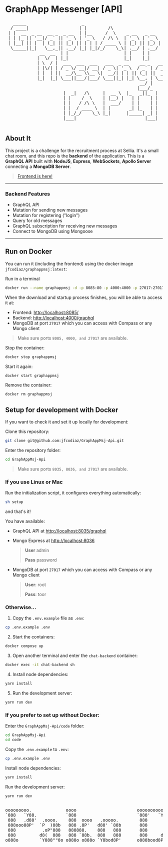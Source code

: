
# GraphApp Messenger [API]
<pre>
   _____                     _                                      
  / ____|                   | |        /\  
 | |  __  _ __  __ _  _ __  | |__     /  \    _ __   _ __            
 | | |_ || '__|/ _` || '_ \ | '_ \   / /\ \  | '_ \ | '_ \           
 | |__| || |  | (_| || |_) || | | | / ____ \ | |_) || |_) |          
  \_____||_|   \__,_|| .__/ |_| |_|/_/    \_\| .__/ | .__/           
             __  __  | |                     | |    | |              
            |  \/  | |_|                     |_|    |_|              
            | \  / |  ___  ___  ___   ___  _ __    __ _   ___  _ __  
            | |\/| | / _ \/ __|/ __| / _ \| '_ \  / _` | / _ \| '__| 
            | |  | ||  __/\__ \\__ \|  __/| | | || (_| ||  __/| |    
            |_|  |_| \___||___/|___/ \___||_| |_| \__, | \___||_|    
                                                   __/ |             
                                                  |___/_  
                      |  _|   /\     |  __ \  |_   _||_  |           
                      | |    /  \    | |__) |   | |    | |           
                      | |   / /\ \   |  ___/    | |    | |           
                      | |  / ____ \  | |       _| |_   | |           
                      | |_/_/    \_\ |_|      |_____| _| |           
                      |___|                          |___|           
                                                                     
</pre>
## About It

This project is a challenge for the recruitment process at Sellia. It's a small chat room, and this repo is the **backend** of the application. This is a **GraphQL API** built with **NodeJS**, **Express**, **WebSockets**, **Apollo Server** connecting a **MongoDB Server**.

> [Frontend is here!](https://github.com/jfcodiaz/GraphAppMsj_vue)

---
### Backend Features
- GraphQL API
- Mutation for sending new messages
- Mutation for registering ("login")
- Query for old messages
- GraphQL subscription for receiving new messages
- Connect to MongoDB using Mongoose
----
## Run on Docker

You can run it (including the frontend) using the docker image `jfcodiaz/graphappmsj:latest`:

Run in a terminal
```sh
docker run --name graphappmsj -d -p 8085:80 -p 4000:4000 -p 27017:27017 jfcodiaz/graphappmsj:latest
```
When the download and startup process finishes, you will be able to access it at:

- Frontend: [http://localhost:8085/](http://localhost:8085/)
- Backend:  [http://localhost:4000/graphql](http://localhost:4000/graphql)
- MongoDB at port `27017` which you can access with Compass or any Mongo client

> Make sure ports `8085, 4000, and 27017` are available.


Stop the container:
```sh
docker stop graphappmsj
```
Start it again:
```sh
docker start graphappmsj
```
Remove the container:
```sh
docker rm graphappmsj
```

## Setup for development with Docker

If you want to check it and set it up locally for development:

Clone this repository:
```sh
git clone git@github.com:jfcodiaz/GraphAppMsj-Api.git
```
Enter the repository folder:
```sh
cd GraphAppMsj-Api
```
> Make sure ports `8035, 8036, and 27017` are available.

### If you use Linux or Mac

Run the initialization script, it configures everything automatically:
```sh
sh setup
```
and that's it!

You have available:
- GraphQL API at [http://localhost:8035/graphql](http://localhost:8035/graphql)
- Mongo Express at [http://localhost:8036](http://localhost:8036/)
  > **User** admin
  >
  > **Pass** password
- MongoDB at port `27017` which you can access with Compass or any Mongo client
  
  > **User**: root
  >
  > **Pass**: toor


### Otherwise...
1. Copy the `.env.example` file as `.env`:
```sh
cp .env.example .env
```
2. Start the containers:
```sh
docker compose up 
```
3. Open another terminal and enter the `chat-backend` container:
```sh
docker exec -it chat-backend sh
```
4. Install node dependencies:
```sh
yarn install
```
5. Run the development server:
```sh
yarn run dev
```

### If you prefer to set up without Docker:
Enter the `GraphAppMsj-Api/code` folder:
```sh
cd GraphAppMsj-Api
cd code
```
Copy the `.env.example` to `.env`:
```sh
cp .env.example .env
```
Install node dependencies:
```sh
yarn install
```

Run the development server:
```sh
yarn run dev
```

<pre>
                                                                     .
ooooooooo.             oooo                       oooooooooo.     o8o                       
`888   `Y88.           `888                       `888'   `Y8b  `"'                       
 888   .d88'  .oooo.    888  oooo   .ooooo.        888      888 oooo   .oooo.     oooooooo 
 888ooo88P'  `P  )88b   888 .8P'   d88' `88b       888      888 `888  `P  )88b   d'""7d8P  
 888          .oP"888   888888.    888   888       888      888  888   .oP"888     .d8P'   
 888         d8(  888   888 `88b.  888   888       888     d88'  888  d8(  888   .d8P'  .P 
o888o        `Y888""8o o888o o888o `Y8bod8P'      o888bood8P'   o888o `Y888""8o d8888888P  
                                                                                        
</pre>